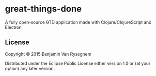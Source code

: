 # great-things-done

A fully open-source GTD application made with Clojure/ClojureScript and Electron


## License

Copyright © 2015 Benjamin Van Ryseghem

Distributed under the Eclipse Public License either version 1.0 or (at
your option) any later version.
